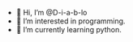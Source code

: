 - 👋 Hi, I’m @D-i-a-b-lo
- 👀 I’m interested in programming.
- 🌱 I’m currently learning python.

<!---
D-i-a-b-lo/D-i-a-b-lo is a ✨ special ✨ repository because its `README.md` (this file) appears on your GitHub profile.
You can click the Preview link to take a look at your changes.
--->
